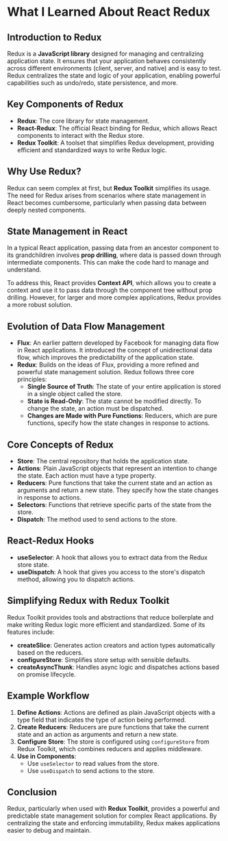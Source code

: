 # What I Learned About React Redux

## Introduction to Redux
Redux is a **JavaScript library** designed for managing and centralizing application state. It ensures that your application behaves consistently across different environments (client, server, and native) and is easy to test. Redux centralizes the state and logic of your application, enabling powerful capabilities such as undo/redo, state persistence, and more.

## Key Components of Redux
- **Redux**: The core library for state management.
- **React-Redux**: The official React binding for Redux, which allows React components to interact with the Redux store.
- **Redux Toolkit**: A toolset that simplifies Redux development, providing efficient and standardized ways to write Redux logic.

## Why Use Redux?
Redux can seem complex at first, but **Redux Toolkit** simplifies its usage. The need for Redux arises from scenarios where state management in React becomes cumbersome, particularly when passing data between deeply nested components.

## State Management in React
In a typical React application, passing data from an ancestor component to its grandchildren involves **prop drilling**, where data is passed down through intermediate components. This can make the code hard to manage and understand.

To address this, React provides **Context API**, which allows you to create a context and use it to pass data through the component tree without prop drilling. However, for larger and more complex applications, Redux provides a more robust solution.

## Evolution of Data Flow Management
- **Flux**: An earlier pattern developed by Facebook for managing data flow in React applications. It introduced the concept of unidirectional data flow, which improves the predictability of the application state.
- **Redux**: Builds on the ideas of Flux, providing a more refined and powerful state management solution. Redux follows three core principles:
  - **Single Source of Truth**: The state of your entire application is stored in a single object called the store.
  - **State is Read-Only**: The state cannot be modified directly. To change the state, an action must be dispatched.
  - **Changes are Made with Pure Functions**: Reducers, which are pure functions, specify how the state changes in response to actions.

## Core Concepts of Redux
- **Store**: The central repository that holds the application state.
- **Actions**: Plain JavaScript objects that represent an intention to change the state. Each action must have a type property.
- **Reducers**: Pure functions that take the current state and an action as arguments and return a new state. They specify how the state changes in response to actions.
- **Selectors**: Functions that retrieve specific parts of the state from the store.
- **Dispatch**: The method used to send actions to the store.

## React-Redux Hooks
- **useSelector**: A hook that allows you to extract data from the Redux store state.
- **useDispatch**: A hook that gives you access to the store's dispatch method, allowing you to dispatch actions.

## Simplifying Redux with Redux Toolkit
Redux Toolkit provides tools and abstractions that reduce boilerplate and make writing Redux logic more efficient and standardized. Some of its features include:
- **createSlice**: Generates action creators and action types automatically based on the reducers.
- **configureStore**: Simplifies store setup with sensible defaults.
- **createAsyncThunk**: Handles async logic and dispatches actions based on promise lifecycle.

## Example Workflow
1. **Define Actions**: Actions are defined as plain JavaScript objects with a type field that indicates the type of action being performed.
2. **Create Reducers**: Reducers are pure functions that take the current state and an action as arguments and return a new state.
3. **Configure Store**: The store is configured using `configureStore` from Redux Toolkit, which combines reducers and applies middleware.
4. **Use in Components**:
   - Use `useSelector` to read values from the store.
   - Use `useDispatch` to send actions to the store.

## Conclusion
Redux, particularly when used with **Redux Toolkit**, provides a powerful and predictable state management solution for complex React applications. By centralizing the state and enforcing immutability, Redux makes applications easier to debug and maintain.
